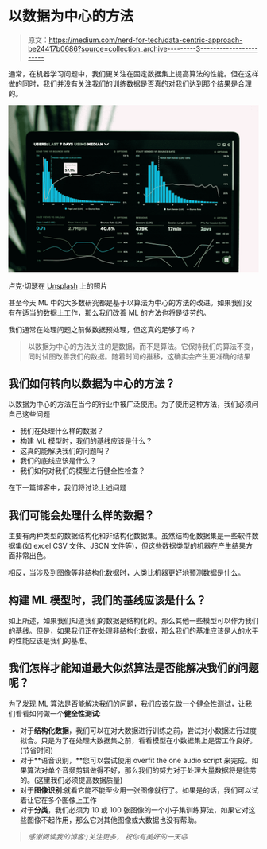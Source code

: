 # 以数据为中心的方法

> 原文：<https://medium.com/nerd-for-tech/data-centric-approach-be24417b0686?source=collection_archive---------3----------------------->

通常，在机器学习问题中，我们更关注在固定数据集上提高算法的性能。但在这样做的同时，我们并没有关注我们的训练数据是否真的对我们达到那个结果是合理的。

![](img/f6893bc6df30be31cd2b764a61f4d22e.png)

卢克·切瑟在 [Unsplash](https://unsplash.com?utm_source=medium&utm_medium=referral) 上的照片

甚至今天 ML 中的大多数研究都是基于以算法为中心的方法的改进。如果我们没有在适当的数据上工作，那么我们改善 ML 的方法也将是徒劳的。

我们通常在处理问题之前做数据预处理，但这真的足够了吗？

> 以数据为中心的方法关注的是数据，而不是算法。它保持我们的算法不变，同时试图改善我们的数据。随着时间的推移，这确实会产生更准确的结果

## 我们如何转向以数据为中心的方法？

以数据为中心的方法在当今的行业中被广泛使用。为了使用这种方法，我们必须问自己这些问题

*   我们在处理什么样的数据？
*   构建 ML 模型时，我们的基线应该是什么？
*   这真的能解决我们的问题吗？
*   我们的底线应该是什么？
*   我们如何对我们的模型进行健全性检查？

在下一篇博客中，我们将讨论上述问题

## 我们可能会处理什么样的数据？

主要有两种类型的数据结构化和非结构化数据集。虽然结构化数据集是一些软件数据集(如 excel CSV 文件、JSON 文件等)，但这些数据类型的机器在产生结果方面非常出色。

相反，当涉及到图像等非结构化数据时，人类比机器更好地预测数据是什么。

## 构建 ML 模型时，我们的基线应该是什么？

如上所述，如果我们知道我们的数据是结构化的。那么其他一些模型可以作为我们的基线。但是，如果我们正在处理非结构化数据，那么我们的基准应该是人的水平的性能应该是我们的基准。

## 我们怎样才能知道最大似然算法是否能解决我们的问题呢？

为了发现 ML 算法是否能解决我们的问题，我们应该先做一个健全性测试，让我们看看如何做一个**健全性测试**:

*   对于**结构化数据**，我们可以在对大数据进行训练之前，尝试对小数据进行过度拟合。只是为了在处理大数据集之前，看看模型在小数据集上是否工作良好。(节省时间)
*   对于**语音识别，**您可以尝试使用 overfit the one audio script 来完成。如果算法对单个音频剪辑做得不好，那么我们的努力对于处理大量数据将是徒劳的。(这里我们必须提高数据质量)
*   对于**图像识别**:就看它能不能至少用一张图像就行了。如果是的话，我们可以试着让它在多个图像上工作
*   对于**分类**，我们必须为 10 或 100 张图像的一个小子集训练算法，如果它对这些图像不起作用，那么它对其他图像或大数据也没有帮助。

> *感谢阅读我的博客:)关注更多，
> 祝你有美好的一天😃*